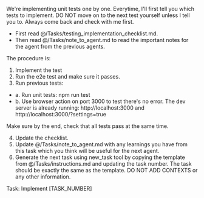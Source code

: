 We're implementing unit tests one by one.
Everytime, I'll first tell you which tests to implement.
DO NOT move on to the next test yourself unless I tell you to.
Always come back and check with me first.

- First read @/Tasks/testing_implementation_checklist.md.
- Then read @/Tasks/note_to_agent.md to read the important notes for the agent from the previous agents.

The procedure is:
1. Implement the test
2. Run the e2e test and make sure it passes.
3. Run previous tests:
- a. Run unit tests: npm run test
- b. Use browser action on port 3000 to test there's no error. The dev server is already running: http://localhost:3000 and http://localhost:3000/?settings=true

Make sure by the end, check that all tests pass at the same time.

4. Update the checklist.
5. Update @/Tasks/note_to_agent.md with any learnings you have from this task which you think will be useful for the next agent.
6. Generate the next task using new_task tool by copying the template from @/Tasks/instructions.md and updating the task number. The task should be exactly the same as the template. DO NOT ADD CONTEXTS or any other information.

Task: Implement [TASK_NUMBER]